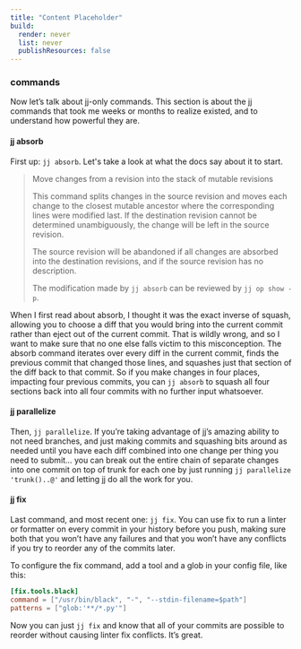```yaml
---
title: "Content Placeholder"
build:
  render: never
  list: never
  publishResources: false
---
```


### commands

Now let’s talk about jj-only commands. This section is about the jj commands that took me weeks or months to realize existed, and to understand how powerful they are.

#### jj absorb

First up: `jj absorb`. Let's take a look at what the docs say about it to start.

> Move changes from a revision into the stack of mutable revisions
> 
> This command splits changes in the source revision and moves each change to the closest mutable ancestor where the corresponding lines were modified last. If the destination
> revision cannot be determined unambiguously, the change will be left in the source revision.
> 
> The source revision will be abandoned if all changes are absorbed into the destination revisions, and if the source revision has no description.
> 
> The modification made by `jj absorb` can be reviewed by `jj op show -p`.

When I first read about absorb, I thought it was the exact inverse of squash, allowing you to choose a diff that you would bring into the current commit rather than eject out of the current commit. That is wildly wrong, and so I want to make sure that no one else falls victim to this misconception. The absorb command iterates over every diff in the current commit, finds the previous commit that changed those lines, and squashes just that section of the diff back to that commit. So if you make changes in four places, impacting four previous commits, you can `jj absorb` to squash all four sections back into all four commits with no further input whatsoever.

#### jj parallelize

Then, `jj parallelize`. If you’re taking advantage of jj’s amazing ability to not need branches, and just making commits and squashing bits around as needed until you have each diff combined into one change per thing you need to submit… you can break out the entire chain of separate changes into one commit on top of trunk for each one by just running `jj parallelize 'trunk()..@'` and letting jj do all the work for you.

#### jj fix

Last command, and most recent one: `jj fix`. You can use fix to run a linter or formatter on every commit in your history before you push, making sure both that you won’t have any failures and that you won’t have any conflicts if you try to reorder any of the commits later.

To configure the fix command, add a tool and a glob in your config file, like this:

```Toml
[fix.tools.black]
command = ["/usr/bin/black", "-", "--stdin-filename=$path"]
patterns = ["glob:'**/*.py'"]
```

Now you can just `jj fix` and know that all of your commits are possible to reorder without causing linter fix conflicts. It’s great.

